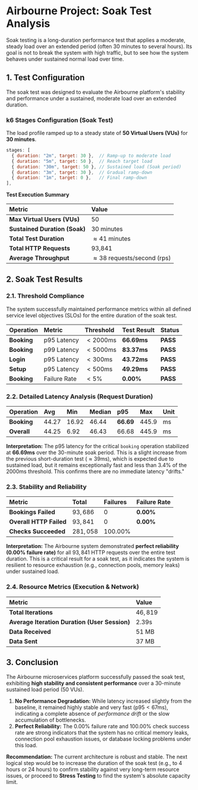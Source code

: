 # Airbourne Project: Soak Test Analysis

Soak testing is a long-duration performance test that applies a moderate, steady load over an extended period (often 30 minutes to several hours).
Its goal is not to break the system with high traffic, but to see how the system behaves under sustained normal load over time.

## 1\. Test Configuration

The soak test was designed to evaluate the Airbourne platform's stability and performance under a sustained, moderate load over an extended duration.

### **k6 Stages Configuration (Soak Test)**

The load profile ramped up to a steady state of **50 Virtual Users (VUs)** for **30 minutes**.

```javascript
stages: [
  { duration: "2m", target: 30 },  // Ramp-up to moderate load
  { duration: "5m", target: 50 },  // Reach target load
  { duration: "30m", target: 50 }, // Sustained load (Soak period)
  { duration: "3m", target: 30 },  // Gradual ramp-down
  { duration: "1m", target: 0 },   // Final ramp-down
],
```

**Test Execution Summary**

| Metric                        | Value                              |
| :---------------------------- | :--------------------------------- |
| **Max Virtual Users (VUs)**   | 50                                 |
| **Sustained Duration (Soak)** | 30 minutes                         |
| **Total Test Duration**       | $\approx 41$ minutes               |
| **Total HTTP Requests**       | 93,841                             |
| **Average Throughput**        | $\approx 38$ requests/second (rps) |

## 2\. Soak Test Results

### **2.1. Threshold Compliance**

The system successfully maintained performance metrics within all defined service level objectives (SLOs) for the entire duration of the soak test.

| Operation   | Metric       | Threshold  | Test Result   | Status   |
| :---------- | :----------- | :--------- | :------------ | :------- |
| **Booking** | p95 Latency  | $< 2000$ms | **$66.69$ms** | **PASS** |
| **Booking** | p99 Latency  | $< 5000$ms | **$83.37$ms** | **PASS** |
| **Login**   | p95 Latency  | $< 300$ms  | **$43.72$ms** | **PASS** |
| **Setup**   | p95 Latency  | $< 500$ms  | **$49.29$ms** | **PASS** |
| **Booking** | Failure Rate | $< 5\%$    | **$0.00\%$**  | **PASS** |

### **2.2. Detailed Latency Analysis (Request Duration)**

| Operation   | Avg     | Min     | Median  | **p95**     | Max     | Unit |
| :---------- | :------ | :------ | :------ | :---------- | :------ | :--- |
| **Booking** | $44.27$ | $16.92$ | $46.44$ | **$66.69$** | $445.9$ | ms   |
| **Overall** | $44.25$ | $6.92$  | $46.43$ | $66.68$     | $445.9$ | ms   |

**Interpretation:**
The p95 latency for the critical `booking` operation stabilized at **$66.69\text{ms}$** over the 30-minute soak period. This is a slight increase from the previous short-duration test ($\approx 39\text{ms}$), which is expected due to sustained load, but it remains exceptionally fast and less than $3.4\%$ of the $2000\text{ms}$ threshold. This confirms there are no immediate latency "drifts."

### **2.3. Stability and Reliability**

| Metric                  | Total     | Failures   | Failure Rate |
| :---------------------- | :-------- | :--------- | :----------- |
| **Bookings Failed**     | $93,686$  | $0$        | **$0.00\%$** |
| **Overall HTTP Failed** | $93,841$  | $0$        | **$0.00\%$** |
| **Checks Succeeded**    | $281,058$ | $100.00\%$ |              |

**Interpretation:**
The Airbourne system demonstrated **perfect reliability ($0.00\%$ failure rate)** for all $93,841$ HTTP requests over the entire test duration. This is a critical result for a soak test, as it indicates the system is resilient to resource exhaustion (e.g., connection pools, memory leaks) under sustained load.

### **2.4. Resource Metrics (Execution & Network)**

| Metric                                        | Value          |
| :-------------------------------------------- | :------------- |
| **Total Iterations**                          | $46,819$       |
| **Average Iteration Duration (User Session)** | $2.39\text{s}$ |
| **Data Received**                             | $51\text{ MB}$ |
| **Data Sent**                                 | $37\text{ MB}$ |

## 3\. Conclusion

The Airbourne microservices platform successfully passed the soak test, exhibiting **high stability and consistent performance** over a 30-minute sustained load period (50 VUs).

1.  **No Performance Degradation:** While latency increased slightly from the baseline, it remained highly stable and very fast ($\text{p95} < 67\text{ms}$), indicating a complete absence of _performance drift_ or the slow accumulation of bottlenecks.
2.  **Perfect Reliability:** The $0.00\%$ failure rate and $100.00\%$ check success rate are strong indicators that the system has no critical memory leaks, connection pool exhaustion issues, or database locking problems under this load.

**Recommendation:** The current architecture is robust and stable. The next logical step would be to increase the duration of the soak test (e.g., to 4 hours or 24 hours) to confirm stability against very long-term resource issues, or proceed to **Stress Testing** to find the system's absolute capacity limit.
